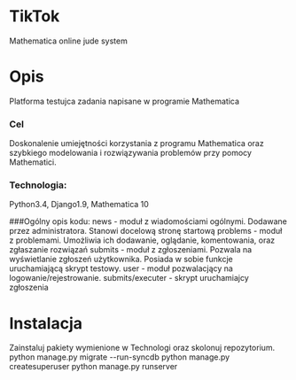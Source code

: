 # TikTok
Mathematica online jude system

# Opis 
Platforma testujca zadania napisane w programie Mathematica

### Cel
Doskonalenie umiejętności korzystania z programu Mathematica oraz szybkiego modelowania i rozwiązywania problemów przy pomocy Mathematici. 

### Technologia:
Python3.4, Django1.9, Mathematica 10

###Ogólny opis kodu:
news - moduł z wiadomościami ogólnymi. Dodawane przez administratora. Stanowi docelową stronę startową 
problems - moduł z problemami. Umożliwia ich dodawanie, oglądanie, komentowania, oraz zgłaszanie rozwiązań
submits - moduł z zgłoszeniami. Pozwala na wyświetlanie zgłoszeń użytkownika. Posiada w sobie funkcje uruchamiającą skrypt testowy.
user - moduł pozwalacjący na logowanie/rejestrowanie.
submits/executer - skrypt uruchamiajcy zgłoszenia


# Instalacja 
Zainstaluj pakiety wymienione w Technologi oraz skolonuj repozytorium.
python manage.py migrate --run-syncdb
python manage.py createsuperuser
python manage.py runserver


